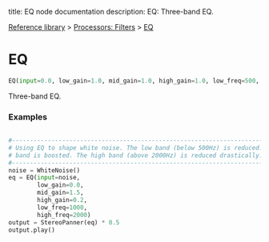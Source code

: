 title: EQ node documentation
description: EQ: Three-band EQ.

[Reference library](../../index.md) > [Processors: Filters](../index.md) > [EQ](index.md)

# EQ

```python
EQ(input=0.0, low_gain=1.0, mid_gain=1.0, high_gain=1.0, low_freq=500, high_freq=5000)
```

Three-band EQ.

### Examples

```python

#-------------------------------------------------------------------------------
# Using EQ to shape white noise. The low band (below 500Hz) is reduced. The mid
# band is boosted. The high band (above 2000Hz) is reduced drastically.
#-------------------------------------------------------------------------------
noise = WhiteNoise()
eq = EQ(input=noise, 
        low_gain=0.0, 
        mid_gain=1.5, 
        high_gain=0.2, 
        low_freq=1000, 
        high_freq=2000)
output = StereoPanner(eq) * 0.5
output.play()

```

